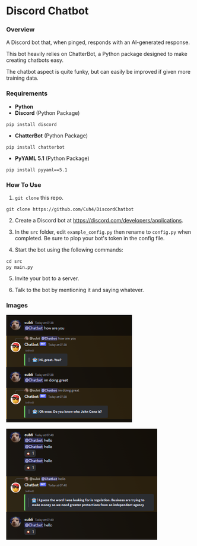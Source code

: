 # Discord Chatbot

### **Overview**
A Discord bot that, when pinged, responds with an AI-generated response.

This bot heavily relies on ChatterBot, a Python package designed to make creating chatbots easy.

The chatbot aspect is quite funky, but can easily be improved if given more training data.

### **Requirements**
- **Python**
- **Discord** (Python Package)
```
pip install discord
```
- **ChatterBot** (Python Package)
```
pip install chatterbot
```
- **PyYAML 5.1** (Python Package)
```
pip install pyyaml==5.1
```

### **How To Use**
1) `git clone` this repo.
```
git clone https://github.com/Cuh4/DiscordChatbot
```

2) Create a Discord bot at https://discord.com/developers/applications.

3) In the `src` folder, edit `example_config.py` then rename to `config.py` when completed. Be sure to plop your bot's token in the config file.

4) Start the bot using the following commands:
```
cd src
py main.py
```

5) Invite your bot to a server.

6) Talk to the bot by mentioning it and saying whatever.

### **Images**
![Conversations](imgs/conversation.png)

![Cooldowns](imgs/cooldowns.png)